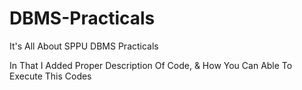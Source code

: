 # DBMS-Practicals

It's All About SPPU DBMS Practicals

In That I Added Proper Description Of Code,
& How You Can Able To Execute This Codes
